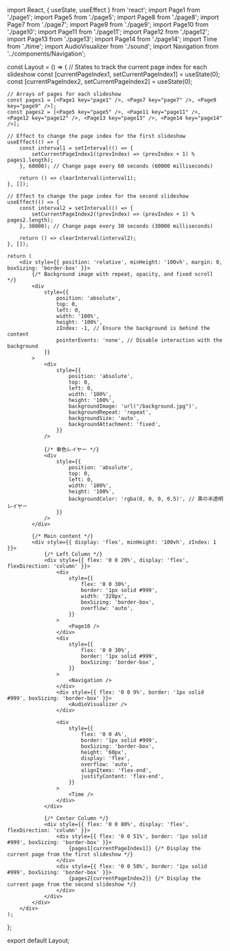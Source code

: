 import React, { useState, useEffect } from 'react';
import Page1 from './page1';
import Page5 from './page5';
import Page8 from './page8';
import Page7 from './page7';
import Page9 from './page9';
import Page10 from './page10';
import Page11 from './page11';
import Page12 from './page12';
import Page13 from './page13';
import Page14 from './page14';
import Time from './time';
import AudioVisualizer from './sound';
import Navigation from '../components/Navigation';

const Layout = () => {
    // States to track the current page index for each slideshow
    const [currentPageIndex1, setCurrentPageIndex1] = useState(0);
    const [currentPageIndex2, setCurrentPageIndex2] = useState(0);

    // Arrays of pages for each slideshow
    const pages1 = [<Page1 key="page1" />, <Page7 key="page7" />, <Page9 key="page9" />];
    const pages2 = [<Page5 key="page5" />, <Page11 key="page11" />, <Page12 key="page12" />, <Page13 key="page13" />, <Page14 key="page14" />];

    // Effect to change the page index for the first slideshow
    useEffect(() => {
        const interval1 = setInterval(() => {
            setCurrentPageIndex1((prevIndex) => (prevIndex + 1) % pages1.length);
        }, 60000); // Change page every 60 seconds (60000 milliseconds)

        return () => clearInterval(interval1);
    }, []);

    // Effect to change the page index for the second slideshow
    useEffect(() => {
        const interval2 = setInterval(() => {
            setCurrentPageIndex2((prevIndex) => (prevIndex + 1) % pages2.length);
        }, 30000); // Change page every 30 seconds (30000 milliseconds)

        return () => clearInterval(interval2);
    }, []);

    return (
        <div style={{ position: 'relative', minHeight: '100vh', margin: 0, boxSizing: 'border-box' }}>
            {/* Background image with repeat, opacity, and fixed scroll */}
            <div
                style={{
                    position: 'absolute',
                    top: 0,
                    left: 0,
                    width: '100%',
                    height: '100%',
                    zIndex: -1, // Ensure the background is behind the content
                    pointerEvents: 'none', // Disable interaction with the background
                }}
            >
                <div
                    style={{
                        position: 'absolute',
                        top: 0,
                        left: 0,
                        width: '100%',
                        height: '100%',
                        backgroundImage: 'url("/background.jpg")',
                        backgroundRepeat: 'repeat',
                        backgroundSize: 'auto',
                        backgroundAttachment: 'fixed',
                    }}
                />

                {/* 単色レイヤー */}
                <div
                    style={{
                        position: 'absolute',
                        top: 0,
                        left: 0,
                        width: '100%',
                        height: '100%',
                        backgroundColor: 'rgba(0, 0, 0, 0.5)', // 黒の半透明レイヤー
                    }}
                />
            </div>

            {/* Main content */}
            <div style={{ display: 'flex', minHeight: '100vh', zIndex: 1 }}>
                {/* Left Column */}
                <div style={{ flex: '0 0 20%', display: 'flex', flexDirection: 'column' }}>
                    <div
                        style={{
                            flex: '0 0 30%',
                            border: '1px solid #999',
                            width: '320px',
                            boxSizing: 'border-box',
                            overflow: 'auto',
                        }}
                    >
                        <Page10 />
                    </div>
                    <div
                        style={{
                            flex: '0 0 30%',
                            border: '1px solid #999',
                            boxSizing: 'border-box',
                        }}
                    >
                        <Navigation />
                    </div>
                    <div style={{ flex: '0 0 9%', border: '1px solid #999', boxSizing: 'border-box' }}>
                        <AudioVisualizer />
                    </div>

                    <div
                        style={{
                            flex: '0 0 4%',
                            border: '1px solid #999',
                            boxSizing: 'border-box',
                            height: '60px',
                            display: 'flex',
                            overflow: 'auto',
                            alignItems: 'flex-end',
                            justifyContent: 'flex-end',
                        }}
                    >
                        <Time />
                    </div>
                </div>

                {/* Center Column */}
                <div style={{ flex: '0 0 80%', display: 'flex', flexDirection: 'column' }}>
                    <div style={{ flex: '0 0 51%', border: '1px solid #999', boxSizing: 'border-box' }}>
                        {pages1[currentPageIndex1]} {/* Display the current page from the first slideshow */}
                    </div>
                    <div style={{ flex: '0 0 50%', border: '1px solid #999', boxSizing: 'border-box' }}>
                        {pages2[currentPageIndex2]} {/* Display the current page from the second slideshow */}
                    </div>
                </div>
            </div>
        </div>
    );
};

export default Layout;
